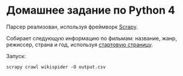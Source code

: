 # Домашнее задание по Python 4

Парсер реализован, используя фреймворк [Scrapy](https://scrapy.org/).

Собирает следующую информацию по фильмам: название, жанр, режиссер, страна и год, используя [стартовую страницу](https://ru.wikipedia.org/wiki/%D0%9A%D0%B0%D1%82%D0%B5%D0%B3%D0%BE%D1%80%D0%B8%D1%8F:%D0%A4%D0%B8%D0%BB%D1%8C%D0%BC%D1%8B_%D0%BF%D0%BE_%D0%B0%D0%BB%D1%84%D0%B0%D0%B2%D0%B8%D1%82%D1%83).

Запуск:

```console
scrapy crawl wikispider -O output.csv
```